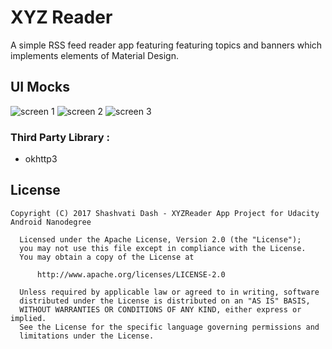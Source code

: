 # XYZ Reader 
A simple RSS feed reader app featuring  featuring topics and banners which implements elements of Material Design.

## UI Mocks

![screen 1](https://user-images.githubusercontent.com/23104247/30245300-8891afb0-95a2-11e7-84a1-dbb1196e70f4.PNG)
![screen 2](https://user-images.githubusercontent.com/23104247/30245304-a5a28688-95a2-11e7-827d-03e16e67c785.PNG)
![screen 3](https://user-images.githubusercontent.com/23104247/30245201-fd0aba06-959f-11e7-92e1-2edfabbbf375.PNG)

### Third Party Library :
* okhttp3


## License
```
Copyright (C) 2017 Shashvati Dash - XYZReader App Project for Udacity Android Nanodegree

  Licensed under the Apache License, Version 2.0 (the "License");
  you may not use this file except in compliance with the License.
  You may obtain a copy of the License at

      http://www.apache.org/licenses/LICENSE-2.0

  Unless required by applicable law or agreed to in writing, software
  distributed under the License is distributed on an "AS IS" BASIS,
  WITHOUT WARRANTIES OR CONDITIONS OF ANY KIND, either express or implied.
  See the License for the specific language governing permissions and
  limitations under the License.
  ```
